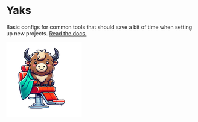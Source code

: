 # Yaks

Basic configs for common tools that should save a bit of time when setting up new projects. [Read the docs.](https://reuters-graphics.github.io/yaks/)

![A yak in a barber's chair](./yak.png)
